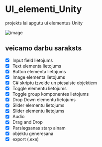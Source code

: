 # UI_elementi_Unity
projekts lai apgutu ui elementus Unity

![image](https://user-images.githubusercontent.com/129928656/232995586-6098e627-1bf3-4bfe-bacf-4a45e0f65d8b.png)

## veicamo darbu saraksts
- [x] Input field lietojums
- [x] Text elementa lietojums
- [x] Button elementa lietojums
- [x] Image elementa lietojums
- [x] C# skriptu izveide un piesaiste objektiem
- [x] Toggle elementu lietojums
- [x] Toggle group komponentes lietojums
- [x] Drop Down elementu lietojums
- [x] Slider elementu lietojums
- [x] Slider elementu lietojums
- [x] Audio
- [x] Drag and Drop
- [x] Parslegsanas starp ainam
- [x] objektu generesana
- [x] export (.exe)

